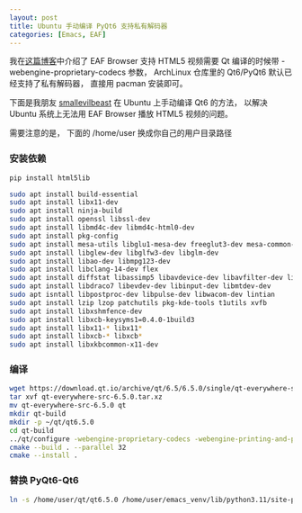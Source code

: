 ```yaml
---
layout: post
title: Ubuntu 手动编译 PyQt6 支持私有解码器
categories: [Emacs, EAF]
---
```


我在[这篇博客](https://manateelazycat.github.io/2023/05/13/eaf-browser-html5-video/)中介绍了 EAF Browser 支持 HTML5 视频需要 Qt 编译的时候带 -webengine-proprietary-codecs 参数， ArchLinux 仓库里的 Qt6/PyQt6 默认已经支持了私有解码器， 直接用 pacman 安装即可。

下面是我朋友 [smallevilbeast](https://smallevilbeast.github.io) 在 Ubuntu 上手动编译 Qt6 的方法， 以解决 Ubuntu 系统上无法用 EAF Browser 播放 HTML5 视频的问题。

需要注意的是， 下面的 /home/user 换成你自己的用户目录路径

### 安装依赖

```bash
pip install html5lib

sudo apt install build-essential
sudo apt install libx11-dev
sudo apt install ninja-build
sudo apt install openssl libssl-dev
sudo apt install libmd4c-dev libmd4c-html0-dev
sudo apt install pkg-config
sudo apt install mesa-utils libglu1-mesa-dev freeglut3-dev mesa-common-dev
sudo apt install libglew-dev libglfw3-dev libglm-dev
sudo apt install libao-dev libmpg123-dev
sudo apt install libclang-14-dev flex
sudo apt install diffstat libassimp5 libavdevice-dev libavfilter-dev libcups2-dev
sudo apt install libdraco7 libevdev-dev libinput-dev libmtdev-dev 
sudo apt isntall libpostproc-dev libpulse-dev libwacom-dev lintian 
sudo apt install lzip lzop patchutils pkg-kde-tools t1utils xvfb
sudo apt install libxshmfence-dev 
sudo apt install libxcb-keysyms1=0.4.0-1build3
sudo apt install libx11-* libx11*
sudo apt install libxcb-* libxcb*
sudo apt install libxkbcommon-x11-dev
```

### 编译

```bash
wget https://download.qt.io/archive/qt/6.5/6.5.0/single/qt-everywhere-src-6.5.0.tar.xz
tar xvf qt-everywhere-src-6.5.0.tar.xz
mv qt-everywhere-src-6.5.0 qt
mkdir qt-build
mkdir -p ~/qt/qt6.5.0
cd qt-build
../qt/configure -webengine-proprietary-codecs -webengine-printing-and-pdf -webengine-pepper-plugins -xcb -prefix /home/user/qt/qt6.5.0
cmake --build . --parallel 32
cmake --install .
```

### 替换 PyQt6-Qt6

```bash
ln -s /home/user/qt/qt6.5.0 /home/user/emacs_venv/lib/python3.11/site-packages/PyQt6/Qt6
```
